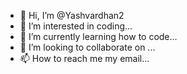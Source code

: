 - 👋 Hi, I’m @Yashvardhan2
- 👀 I’m interested in coding...
- 🌱 I’m currently learning how to code...
- 💞️ I’m looking to collaborate on ...
- 📫 How to reach me my email...

<!---
Yashvardhan2/Yashvardhan2 is a ✨ special ✨ repository because its `README.md` (this file) appears on your GitHub profile.
You can click the Preview link to take a look at your changes.
--->
